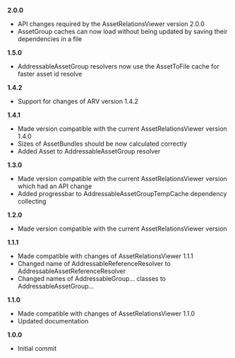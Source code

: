 **2.0.0**
 - API changes required by the AssetRelationsViewer version 2.0.0
 - AssetGroup caches can now load without being updated by saving their dependencies in a file

**1.5.0**
 - AddressableAssetGroup resolvers now use the AssetToFile cache for faster asset id resolve

**1.4.2**
 - Support for changes of ARV version 1.4.2
 
**1.4.1**
 - Made version compatible with the current AssetRelationsViewer version 1.4.0
 - Sizes of AssetBundles should be now calculated correctly
 - Added Asset to AddressableAssetGroup resolver

**1.3.0**
 - Made version compatible with the current AssetRelationsViewer version which had an API change
 - Added progressbar to AddressableAssetGroupTempCache dependency collecting

**1.2.0**
 - Made version compatible with the current AssetRelationsViewer version

**1.1.1**
 - Made compatible with changes of AssetRelationsViewer 1.1.1
 - Changed name of AddressableReferenceResolver to AddressableAssetReferenceResolver
 - Changed names of AddressableGroup... classes to AddressableAssetGroup...

**1.1.0**
 - Made compatible with changes of AssetRelationsViewer 1.1.0
 - Updated documentation

**1.0.0**

 - Initial commit